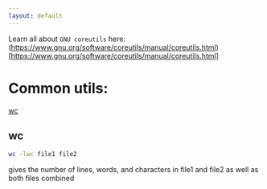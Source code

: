 ```yaml
---
layout: default
---
```

Learn all about ```GNU coreutils``` here: (https://www.gnu.org/software/coreutils/manual/coreutils.html)[https://www.gnu.org/software/coreutils/manual/coreutils.html] 

# Common utils:
[wc](#wc)      
                 
## <a name="wc">wc</a>

```bash
wc -lwc file1 file2
```
gives  the number of lines, words, and characters in file1 and file2 as well as both files combined 
